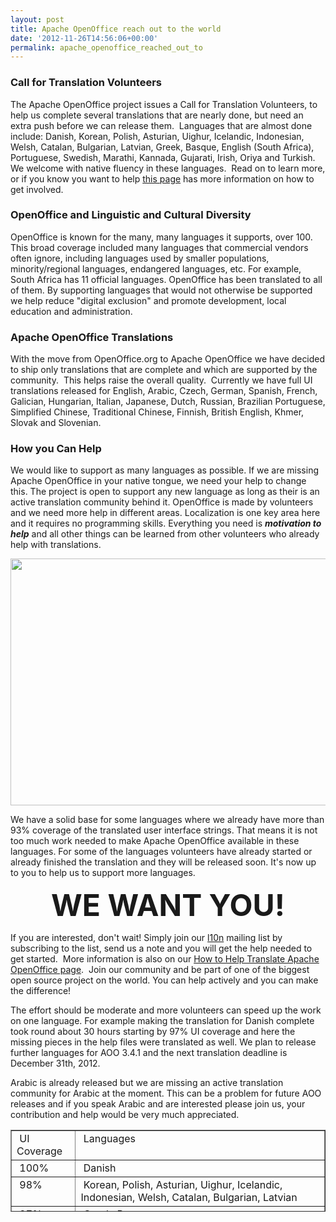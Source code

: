 ```yaml
---
layout: post
title: Apache OpenOffice reach out to the world
date: '2012-11-26T14:56:06+00:00'
permalink: apache_openoffice_reached_out_to
---
```

<h3>Call for Translation Volunteers <br /></h3> 
  <p>The Apache OpenOffice project issues a Call for Translation Volunteers, to help us complete several translations that are nearly done, but need an extra push before we can release them.&nbsp; Languages that are almost done include: Danish, Korean, Polish, Asturian, Uighur, Icelandic, Indonesian, Welsh, Catalan, Bulgarian, Latvian, Greek, Basque, English (South Africa), Portuguese, Swedish, Marathi, Kannada, Gujarati, Irish, Oriya and Turkish.&nbsp; We welcome with native fluency in these languages.&nbsp; Read on to learn more, or if you know you want to help <a href="http://openoffice.apache.org/translate.html">this page</a> has more information on how to get involved. <br /></p> 
  <h3>OpenOffice and Linguistic and Cultural Diversity<br /></h3> 
  <p>OpenOffice is known for the many, many languages it supports, over 100.&nbsp; This broad coverage included many languages that commercial vendors often ignore, including languages used by smaller populations, minority/regional languages, endangered languages, etc. For example, South Africa has 11 official languages. 
OpenOffice has been translated to all of them. By supporting languages that would 
not otherwise be supported we help reduce &quot;digital exclusion&quot; and promote 
development, local education and administration.</p> 
  <h3>Apache OpenOffice Translations<br /></h3> 
  <p>With the move from OpenOffice.org to Apache OpenOffice we have decided to ship only translations that are complete and which are supported by the community.&nbsp; This helps raise the overall quality.&nbsp; Currently we have full UI translations released for English, Arabic, Czech, German, Spanish, French, Galician, Hungarian, Italian, Japanese, 
        Dutch, Russian, Brazilian Portuguese, Simplified Chinese, Traditional Chinese, Finnish, British English, Khmer, Slovak and Slovenian.</p> 
  <h3>How you Can Help <br /></h3> 
  <p> </p> 
  <p>We would like to support as many languages as possible. If we are missing Apache OpenOffice in your native tongue, we need your help to change this. The project is open to support any new language as long as their is an active translation community behind it. OpenOffice is made by volunteers and we need more help in different areas. Localization is one key area here and it requires no programming skills. Everything you need is <em><strong>motivation to help</strong></em> and all other things can be learned from other volunteers who already help with translations.</p> 
  <p align="center"> <img width="686" height="395" src="https://blogs.apache.org/OOo/mediaresource/fd00db3b-b381-4340-936d-92fcb637cf4c" /><br /></p> 
  <p> We have a solid base for some languages where we already have more than 93% coverage of the translated user interface strings. That means it is not too much work needed to make Apache OpenOffice available in these languages. For some of the languages volunteers have already started or already finished the translation and they will be released soon. It's now up to you to help us to support more languages.</p> 
  <p align="center"><strong><font size="7">WE WANT YOU!</font></strong> <br /></p> 
  <p>If you are interested, don't wait! Simply join our <a href="l10n@openoffice.apache.org">l10n</a> mailing list by subscribing to the list, send us a note and you will get the help needed to get started.&nbsp; More information is also on our <a href="http://openoffice.apache.org/translate.html">How to Help Translate Apache OpenOffice page</a>.&nbsp; Join our community and be part of one of the biggest open source project on the world. You can help actively and you can make the difference! </p> 
  <p>The effort should be moderate and more volunteers can speed up the work on one language. For example making the translation for Danish complete took round about 30 hours starting by 97% UI coverage and here the missing pieces in the help files were translated as well. We plan to release further languages for AOO 3.4.1 and the next translation deadline is December 31th, 2012. </p> 
  <p>Arabic is already released but we are missing an active translation community for Arabic at the moment. This can be a problem for future AOO releases and if you speak Arabic and are interested please join us, your contribution and help would be very much appreciated.<br /></p> 
  <p> </p> 
  <table width="822" cellspacing="1" cellpadding="1" border="1" height="131" align="center"> 
    <tbody> 
      <tr> 
        <td valign="top">&nbsp;UI Coverage<br /></td> 
        <td valign="top">&nbsp;Languages<br /></td> 
      </tr> 
      <tr> 
        <td>&nbsp;100%<br /></td> 
        <td>&nbsp;Danish<br /></td> 
      </tr> 
      <tr> 
        <td valign="top">&nbsp;98%<br /></td> 
        <td valign="top">&nbsp;Korean, Polish, Asturian, Uighur, Icelandic, Indonesian, Welsh, Catalan, Bulgarian, Latvian<br /></td> 
      </tr> 
      <tr> 
        <td>&nbsp;97%</td> 
        <td>&nbsp;Greek, Basque</td> 
      </tr> 
      <tr> 
        <td>&nbsp;96%</td> 
        <td>&nbsp;English (South Africa)</td> 
      </tr> 
      <tr> 
        <td>&nbsp;95%</td> 
        <td>&nbsp;Portuguese, Swedish, Marathi, Kannada, Gujarati, Irish, Oriya</td> 
      </tr> 
      <tr> 
        <td>&nbsp;93%</td> 
        <td>&nbsp;Turkish</td> 
      </tr> 
    </tbody> 
  </table>
